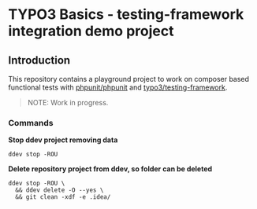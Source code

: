 # TYPO3 Basics - testing-framework integration demo project

## Introduction

This repository contains a playground project to work on
composer based functional tests with [phpunit/phpunit](https://github.com/sebastianbergmann/phpunit)
and [typo3/testing-framework](https://github.com/typo3/testing-framework).

> NOTE: Work in progress.


### Commands

**Stop ddev project removing data**

```terminal
ddev stop -ROU
```

**Delete repository project from ddev, so folder can be deleted**

```terminal
ddev stop -ROU \
  && ddev delete -O --yes \
  && git clean -xdf -e .idea/  
```